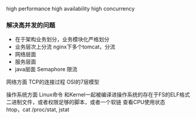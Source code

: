 
high performance
high availability
high concurrency

### 解决高并发的问题

*	在于架构业务划分，业务模块化严格划分
*	业务层次上分流	nginx下多个tomcat，分流
*	网络层面
*	服务层面
*	java层面 Semaphore 限流


网络方面
	TCP的连接过程
	OSI的7层模型

操作系统方面
	Linux命令
		和Kernel一起被编译进操作系统的存在于FS的ELF格式二进制文件，或者权限足够的脚本，或者一个软链
	查看CPU使用状态	
		htop，cat /proc/stat, jstat
